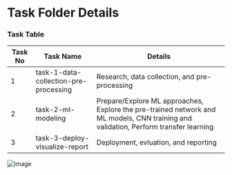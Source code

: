 # Task Folder Details

### Task Table

| Task No| Task Name | Details |
|-|-|-|
|1|  task-1-data-collection-pre-processing       |    Research, data collection, and pre-processing     |
|2|  task-2-ml-modeling       |   Prepare/Explore ML approaches, Explore the pre-trained network and ML models, CNN training and validation, Perform transfer learning |
|3|  task-3-deploy-visualize-report       | Deployment, evluation, and reporting        |

![image](https://user-images.githubusercontent.com/90293163/197565138-6bcdd0a1-dab6-4a3c-b52c-b3e03172a401.png)
